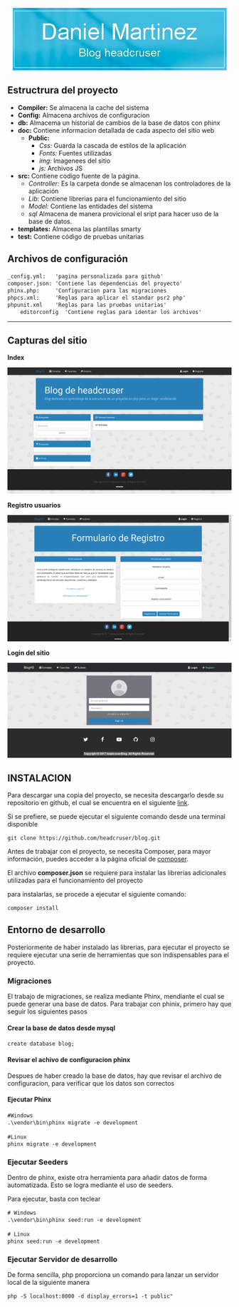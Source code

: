 <p align="center"><img src="./doc/sources/about/BlogHeadcruser.JPG">
</p>


## Estructrura del proyecto
  - **Compiler:** Se almacena la cache del sistema
  - **Config:** Almacena archivos de configuracion
  - **db:** Almacema un historial de cambios de la base de datos con phinx
  - **doc:** Contiene informacion detallada de cada aspecto del sitio web
	- **Public:**
      *  _Css:_ Guarda la cascada de estilos de la aplicación
      *  _Fonts:_ Fuentes utilizadas
      *  _img:_ Imagenees del sitio
      *  _js:_ Archivos JS
  - **src:** Contiene codigo fuente de la página.
      *  _Controller:_ Es la carpeta donde se almacenan los controladores de la aplicación
      *  _Lib:_ Contiene librerias para el funcionamiento del sitio
      *  _Model:_ Contiene las entidades del sistema
      *  _sql_ Almacena de manera provicional el sript para hacer uso de la base de datos.
  - **templates:** Almacena las plantillas smarty
  - **test:** Contiene código de pruebas unitarias

## Archivos de configuración
    _config.yml:   'pagina personalizada para github'
    composer.json: 'Contiene las dependencias del proyecto'
    phinx.php:     'Configuracion para las migraciones
    phpcs.xml:     'Reglas para aplicar el standar psr2 php'
    phpunit.xml    'Reglas para las pruebas unitarias'
		editorconfig  'Contiene reglas para identar los archivos'
***

## Capturas del sitio
**Index**
<p align="center"><img src="./doc/sources/Maquetacion/inicio.png">
</p>

**Registro usuarios**
<p align="center"><img src="./doc/sources/Maquetacion/registro.png">
</p>

**Login del sitio**
<p align="center"><img src="./doc/sources/Maquetacion/DisignLogin.png">
</p>

## INSTALACION
Para descargar una copia del proyecto, se necesita descargarlo desde su repositorio en github, el cual se encuentra en el siguiente
[link](https://github.com/headcruser/blog).

Si se prefiere, se puede ejecutar el siguiente comando desde una terminal disponible
```
git clone https://github.com/headcruser/blog.git
```

Antes de trabajar con el proyecto, se necesita Composer, para mayor información, puedes acceder a la página oficial de [composer](https://getcomposer.org/).

El archivo **composer.json** se requiere para instalar las librerias adicionales utilizadas para el funcionamiento del proyecto

para instalarlas, se procede a ejecutar el siguiente comando:

```
composer install
```

## Entorno de desarrollo
Posteriormente de haber instalado las librerias, para ejecutar el proyecto se requiere ejecutar una serie de herramientas que son indispensables para el proyecto.

### Migraciones
El trabajo de migraciones, se realiza mediante Phinx, mendiante el cual se puede generar una base de datos.
Para trabajar con phinix, primero hay que seguir los siguientes pasos

#### Crear la base de datos desde mysql
```
create database blog;
```
#### Revisar el achivo de configuracion phinx

Despues de haber creado la base de datos, hay que revisar el archivo de configuracion, para verificar que los datos son correctos

#### Ejecutar Phinx
```
#Windows
.\vendor\bin\phinx migrate -e development

#Linux
phinx migrate -e development
```
### Ejecutar Seeders
Dentro de phinx, existe otra herramienta para añadir datos de forma automatizada. Esto se logra mediante el uso de seeders.

Para ejecutar, basta con teclear

```
# Windows
.\vendor\bin\phinx seed:run -e development

# Linux
phinx seed:run -e development
```

### Ejecutar Servidor de desarrollo
De forma sencilla, php proporciona un comando para lanzar un servidor local de la siguiente manera

```
php -S localhost:8000 -d display_errors=1 -t public"
```
